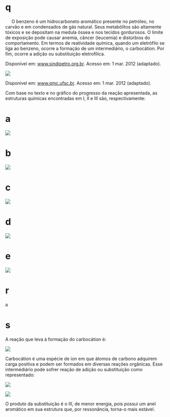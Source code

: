 # q
     O benzeno é um hidrocarboneto aromático presente no petróleo, no carvão e em condensados de gás natural. Seus metabólitos são altamente tóxicos e se depositam na medula óssea e nos tecidos gordurosos. O limite de exposição pode causar anemia, câncer (leucemia) e distúrbios do comportamento. Em termos de reatividade química, quando um eletrófilo se liga ao benzeno, ocorre a formação de um intermediário, o carbocátion. Por fim, ocorre a adição ou substituição eletrofílica.

Disponível em: www.sindipetro.org.br. Acesso em: 1 mar. 2012 (adaptado).

![](https://firebasestorage.googleapis.com/v0/b/firebase-enemio.appspot.com/o/questoes%2F784%2Fabd3f2cc-25ad-74b1-0727-75cce1ef9455.png?alt=media\&token=47d6705d-6ee0-45db-b98b-f194164ad395)

Disponível em: www.qmc.ufsc.br. Acesso em: 1 mar. 2012 (adaptado).

Com base no texto e no gráfico do progresso da reação apresentada, as estruturas químicas encontradas em I, II e III são, respectivamente:

# a
![](https://firebasestorage.googleapis.com/v0/b/firebase-enemio.appspot.com/o/questoes%2F784%2F71c0c74b-6a20-9cdb-6366-5e6cc5434606.png?alt=media\&token=b9ca9cbd-0e61-4b5f-9978-c9dc9c3826c7)

# b
![](https://firebasestorage.googleapis.com/v0/b/firebase-enemio.appspot.com/o/questoes%2F784%2F77ffdc16-da32-9701-8f12-5c1c5b60b4d5.png?alt=media\&token=0294e242-c165-4f47-a150-d4f8dbfd0e66)

# c
![](https://firebasestorage.googleapis.com/v0/b/firebase-enemio.appspot.com/o/questoes%2F784%2Fafce1914-baed-59ac-83e4-b4274f5764d4.png?alt=media\&token=e40ac4db-c28f-4a66-b49d-b42478299679)

# d
![](https://firebasestorage.googleapis.com/v0/b/firebase-enemio.appspot.com/o/questoes%2F784%2F28ff03ed-7dfc-4887-2b86-50931bf80b62.png?alt=media\&token=6b914fe4-55c1-405a-9bb9-51f0b05e24a6)

# e
![](https://firebasestorage.googleapis.com/v0/b/firebase-enemio.appspot.com/o/questoes%2F784%2F73461148-7919-d490-306a-af28a003d2a9.png?alt=media\&token=b1734481-4129-4845-8a1d-550b14c0ecd3)

# r
a

# s
A reação que leva à formação do carbocátion é:

![](https://firebasestorage.googleapis.com/v0/b/firebase-enemio.appspot.com/o/questoes%2F784%2F3027baee-a54c-df47-0c86-253ca267839a.png?alt=media\&token=bff20119-912a-4393-a866-ba8b981cf8b2)

Carbocátion é uma espécie de íon em que átomos de carbono adquirem carga positiva e podem ser formados em diversas reações orgânicas. Esse intermédiário pode sofrer reação de adição ou substituição como representado:

![](https://firebasestorage.googleapis.com/v0/b/firebase-enemio.appspot.com/o/questoes%2F784%2Fd05fa1af-3cb4-fd9d-d33e-a33345f45825.png?alt=media\&token=f2cea4a5-0358-4ca6-8cd3-a5f69472e198)

![](https://firebasestorage.googleapis.com/v0/b/firebase-enemio.appspot.com/o/questoes%2F784%2F986942a4-3a32-9040-c575-d74502aef120.png?alt=media\&token=b60dbf73-b1d5-48ec-a984-ab1b0cb3d30d)

O produto da substituição é o III, de menor energia, pois possui um anel aromático em sua estrutura que, por ressonância, torna-o mais estável.
